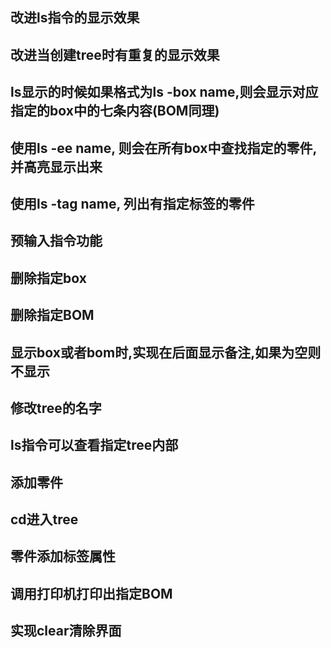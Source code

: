 ## 改进ls指令的显示效果

## 改进当创建tree时有重复的显示效果

## ls显示的时候如果格式为ls -box name,则会显示对应指定的box中的七条内容(BOM同理)

## 使用ls -ee name, 则会在所有box中查找指定的零件,并高亮显示出来

## 使用ls -tag name, 列出有指定标签的零件

## 预输入指令功能

## 删除指定box

## 删除指定BOM

## 显示box或者bom时,实现在后面显示备注,如果为空则不显示

## 修改tree的名字

## ls指令可以查看指定tree内部

## 添加零件

## cd进入tree

## 零件添加标签属性

## 调用打印机打印出指定BOM

## 实现clear清除界面